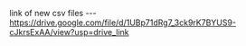link of new csv files --- https://drive.google.com/file/d/1UBp71dRg7_3ck9rK7BYUS9-cJkrsExAA/view?usp=drive_link
